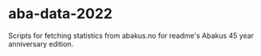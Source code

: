 # aba-data-2022
Scripts for fetching statistics from abakus.no for readme's Abakus 45 year anniversary edition.
